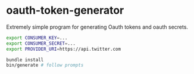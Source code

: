 oauth-token-generator
=====================

Extremely simple program for generating Oauth tokens and oauth secrets.

``` bash
export CONSUMER_KEY=...
export CONSUMER_SECRET=...
export PROVIDER_URI=https://api.twitter.com

bundle install
bin/generate # follow prompts
```
